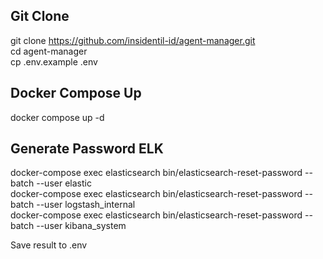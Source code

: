 ## Git Clone
git clone https://github.com/insidentil-id/agent-manager.git <br>
cd agent-manager <br>
cp .env.example .env <br>

## Docker Compose Up
docker compose up -d <br>

## Generate Password ELK
docker-compose exec elasticsearch bin/elasticsearch-reset-password --batch --user elastic <br>
docker-compose exec elasticsearch bin/elasticsearch-reset-password --batch --user logstash_internal <br>
docker-compose exec elasticsearch bin/elasticsearch-reset-password --batch --user kibana_system <br>

Save result to .env

